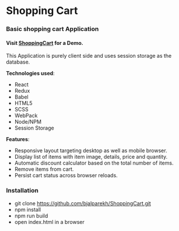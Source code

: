 # Shopping Cart

### Basic shopping cart Application 

#### Visit [ShoppingCart](https://bjalparekh.github.io/ShoppingCart/) for a Demo.

This Application is purely client side and uses session storage as the database.

**Technologies used**:
    
* React
* Redux
* Babel
* HTML5
* SCSS
* WebPack
* Node/NPM
* Session Storage

**Features**: 

* Responsive layout targeting desktop as well as mobile browser.
* Display list of items with item image, details, price and quantity.
* Automatic discount calculator based on the total number of items.
* Remove items from cart.
* Persist cart status across browser reloads.

### Installation
* git clone https://github.com/bjalparekh/ShoppingCart.git
* npm install
* npm run build
* open index.html in a browser
